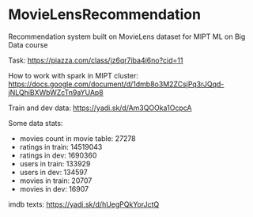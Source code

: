 # MovieLensRecommendation
Recommendation system built on MovieLens dataset for MIPT ML on Big Data course

Task: https://piazza.com/class/jz6qr7iba4i6no?cid=11

How to work with spark in MIPT cluster: https://docs.google.com/document/d/1dmb8o3M2ZCsjPq3rJQqd-jNLQhiBXWbWZcTn9aYUAp8

Train and dev data: https://yadi.sk/d/Am3QOOka1OcpcA

Some data stats:
- movies count in movie table:  27278
- ratings in train: 14519043
- ratings in dev: 1690360
- users in train:  133929
- users in dev:  134597
- movies in train:  20707
- movies in dev:  16907


imdb texts: https://yadi.sk/d/hUegPQkYorJctQ
